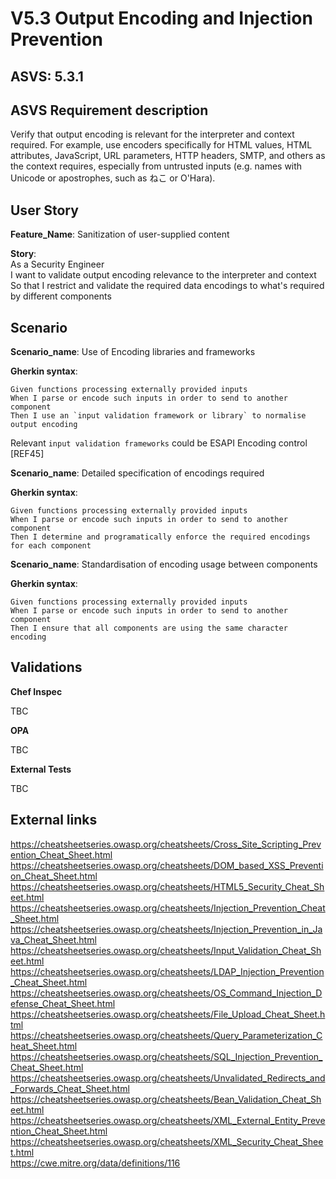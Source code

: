 # V5.3 Output Encoding and Injection Prevention

## ASVS: 5.3.1

## ASVS Requirement description

Verify that output encoding is relevant for the interpreter and
context required. For example, use encoders specifically for 
HTML values, HTML attributes, JavaScript, URL parameters, HTTP
headers, SMTP, and others as the context requires, especially
from untrusted inputs (e.g. names with Unicode or apostrophes,
such as ねこ or O'Hara).

## User Story

**Feature_Name**: Sanitization of user-supplied content

**Story**:\
As a Security Engineer\
I want to validate output encoding relevance to the interpreter and context\
So that I restrict and validate the required data encodings to what's 
required by different components

## Scenario

**Scenario_name**: Use of Encoding libraries and frameworks

**Gherkin syntax**:

```gherkin
Given functions processing externally provided inputs
When I parse or encode such inputs in order to send to another component
Then I use an `input validation framework or library` to normalise output encoding
```

Relevant `input validation frameworks` could be  ESAPI Encoding control [REF45]

**Scenario_name**: Detailed specification of encodings required

**Gherkin syntax**:

```gherkin
Given functions processing externally provided inputs
When I parse or encode such inputs in order to send to another component
Then I determine and programatically enforce the required encodings for each component
```

**Scenario_name**: Standardisation of encoding usage between components

**Gherkin syntax**:

```gherkin
Given functions processing externally provided inputs
When I parse or encode such inputs in order to send to another component
Then I ensure that all components are using the same character encoding
```

## Validations

**Chef Inspec**

TBC

**OPA**

TBC

**External Tests**

TBC

## External links

<https://cheatsheetseries.owasp.org/cheatsheets/Cross_Site_Scripting_Prevention_Cheat_Sheet.html> \
<https://cheatsheetseries.owasp.org/cheatsheets/DOM_based_XSS_Prevention_Cheat_Sheet.html> \
<https://cheatsheetseries.owasp.org/cheatsheets/HTML5_Security_Cheat_Sheet.html> \
<https://cheatsheetseries.owasp.org/cheatsheets/Injection_Prevention_Cheat_Sheet.html> \
<https://cheatsheetseries.owasp.org/cheatsheets/Injection_Prevention_in_Java_Cheat_Sheet.html> \
<https://cheatsheetseries.owasp.org/cheatsheets/Input_Validation_Cheat_Sheet.html> \
<https://cheatsheetseries.owasp.org/cheatsheets/LDAP_Injection_Prevention_Cheat_Sheet.html> \
<https://cheatsheetseries.owasp.org/cheatsheets/OS_Command_Injection_Defense_Cheat_Sheet.html> \
<https://cheatsheetseries.owasp.org/cheatsheets/File_Upload_Cheat_Sheet.html> \
<https://cheatsheetseries.owasp.org/cheatsheets/Query_Parameterization_Cheat_Sheet.html> \
<https://cheatsheetseries.owasp.org/cheatsheets/SQL_Injection_Prevention_Cheat_Sheet.html> \
<https://cheatsheetseries.owasp.org/cheatsheets/Unvalidated_Redirects_and_Forwards_Cheat_Sheet.html> \
<https://cheatsheetseries.owasp.org/cheatsheets/Bean_Validation_Cheat_Sheet.html> \
<https://cheatsheetseries.owasp.org/cheatsheets/XML_External_Entity_Prevention_Cheat_Sheet.html> \
<https://cheatsheetseries.owasp.org/cheatsheets/XML_Security_Cheat_Sheet.html> \
<https://cwe.mitre.org/data/definitions/116>
